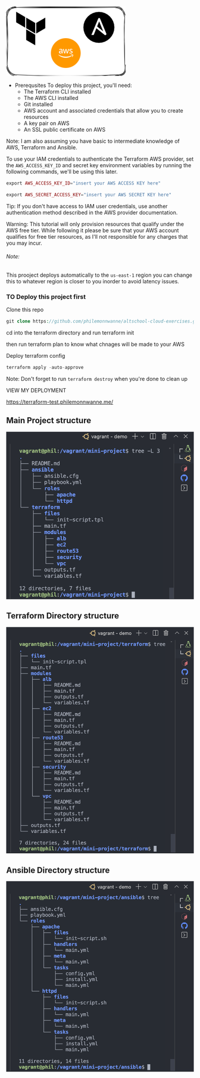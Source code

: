 ![integration](./images/Ansible_and_Terraform_Integration.png)

* Prerequsites
To deploy this project, you'll need:
  * The Terraform CLI installed
  * The AWS CLI installed
  * Git installed
  * AWS account and associated credentials that allow you to create resources
  * A key pair on AWS
  * An SSL public certificate on AWS

 Note: I am also assuming you have basic to intermediate knowledge of AWS, Terraform and Ansible.

To use your IAM credentials to authenticate the Terraform AWS provider, set the `AWS_ACCESS_KEY_ID` and secret key environment variables by running the following commands, we'll be using this later.

```php
export AWS_ACCESS_KEY_ID="insert your AWS ACCESS KEY here"
```

```php
export AWS_SECRET_ACCESS_KEY="insert your AWS SECRET KEY here"
```

Tip: <span> If you don't have access to IAM user credentials, use another authentication method described in the AWS provider documentation.</span>

Warning: This tutorial will only provision resources that qualify under the <bold>AWS free tier<bold>. While following it please be sure that your AWS account qualifies for free tier resources, as I'll not responsible for any charges that you may incur.

###### Note: 
  This prooject deploys automatically to the `us-east-1` region you can change this to whatever region is closer to you inorder to avoid latency issues.

### TO Deploy this project first 

Clone this repo

```php
git clone https://github.com/philemonnwanne/altschool-cloud-exercises.git
```


cd into the terraform directory and run terraform init

then run terraform plan to know what chnages will be made to your AWS

Deploy terraform config

```php
terraform apply -auto-approve
```

Note: Don't forget to run `terraform destroy` when you're done to clean up


VIEW MY DEPLOYMENT

https://terraform-test.philemonnwanne.me/


## Main Project structure

![project structure](./images/mini_project_dir_structure.png)

## Terraform Directory structure

![project structure](./images/terraform_dir_structure.png)

## Ansible Directory structure

![project structure](./images/ansible_dir_structure.png)